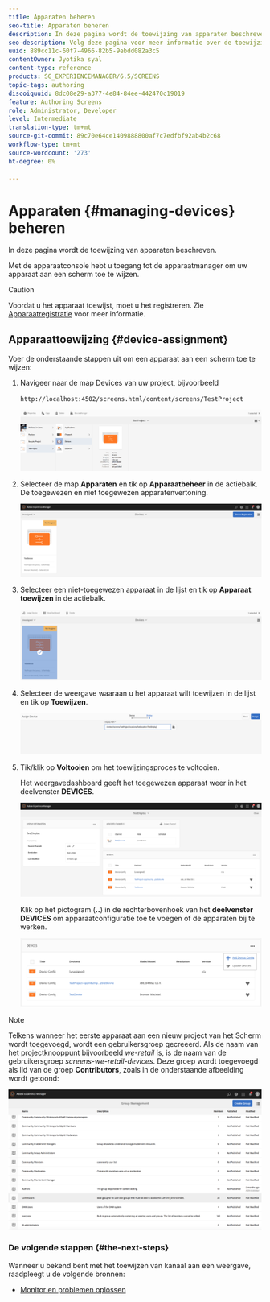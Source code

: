 ```yaml
---
title: Apparaten beheren
seo-title: Apparaten beheren
description: In deze pagina wordt de toewijzing van apparaten beschreven.
seo-description: Volg deze pagina voor meer informatie over de toewijzing van apparaten. Met de apparaatconsole hebt u toegang tot de apparaatmanager om uw apparaat aan een scherm toe te wijzen.
uuid: 889cc11c-60f7-4966-82b5-9ebdd082a3c5
contentOwner: Jyotika syal
content-type: reference
products: SG_EXPERIENCEMANAGER/6.5/SCREENS
topic-tags: authoring
discoiquuid: 8dc08e29-a377-4e84-84ee-442470c19019
feature: Authoring Screens
role: Administrator, Developer
level: Intermediate
translation-type: tm+mt
source-git-commit: 89c70e64ce1409888800af7c7edfbf92ab4b2c68
workflow-type: tm+mt
source-wordcount: '273'
ht-degree: 0%

---
```



# Apparaten {#managing-devices} beheren

In deze pagina wordt de toewijzing van apparaten beschreven.

Met de apparaatconsole hebt u toegang tot de apparaatmanager om uw apparaat aan een scherm toe te wijzen.

>[!CAUTION]
>
>Voordat u het apparaat toewijst, moet u het registreren. Zie [Apparaatregistratie](device-registration.md) voor meer informatie.

## Apparaattoewijzing {#device-assignment}

Voer de onderstaande stappen uit om een apparaat aan een scherm toe te wijzen:

1. Navigeer naar de map Devices van uw project, bijvoorbeeld

   `http://localhost:4502/screens.html/content/screens/TestProject`

   ![chlimage_1-32](assets/chlimage_1-32.png)

1. Selecteer de map **Apparaten** en tik op **Apparaatbeheer** in de actiebalk. De toegewezen en niet toegewezen apparatenvertoning.

   ![chlimage_1-33](assets/chlimage_1-33.png)

1. Selecteer een niet-toegewezen apparaat in de lijst en tik op **Apparaat toewijzen** in de actiebalk.

   ![chlimage_1-34](assets/chlimage_1-34.png)

1. Selecteer de weergave waaraan u het apparaat wilt toewijzen in de lijst en tik op **Toewijzen**.

   ![chlimage_1-35](assets/chlimage_1-35.png)

1. Tik/klik op **Voltooien** om het toewijzingsproces te voltooien.


   Het weergavedashboard geeft het toegewezen apparaat weer in het deelvenster **DEVICES**.

   ![chlimage_1-37](assets/chlimage_1-37.png)

   Klik op het pictogram (**..**) in de rechterbovenhoek van het **deelvenster DEVICES** om apparaatconfiguratie toe te voegen of de apparaten bij te werken.

   ![chlimage_1-38](assets/chlimage_1-38.png)

>[!NOTE]
>
>Telkens wanneer het eerste apparaat aan een nieuw project van het Scherm wordt toegevoegd, wordt een gebruikersgroep gecreeerd.
>Als de naam van het projectknooppunt bijvoorbeeld *we-retail* is, is de naam van de gebruikersgroep *screens-we-retail-devices*.
>Deze groep wordt toegevoegd als lid van de groep **Contributors**, zoals in de onderstaande afbeelding wordt getoond:

![chlimage_1-39](assets/chlimage_1-39.png)

### De volgende stappen {#the-next-steps}

Wanneer u bekend bent met het toewijzen van kanaal aan een weergave, raadpleegt u de volgende bronnen:

* [Monitor en problemen oplossen](monitoring-screens.md)

